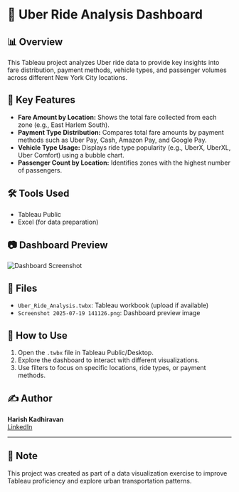 # 🚖 Uber Ride Analysis Dashboard

## 📊 Overview
This Tableau project analyzes Uber ride data to provide key insights into fare distribution, payment methods, vehicle types, and passenger volumes across different New York City locations.

## 📌 Key Features

- **Fare Amount by Location:** Shows the total fare collected from each zone (e.g., East Harlem South).
- **Payment Type Distribution:** Compares total fare amounts by payment methods such as Uber Pay, Cash, Amazon Pay, and Google Pay.
- **Vehicle Type Usage:** Displays ride type popularity (e.g., UberX, UberXL, Uber Comfort) using a bubble chart.
- **Passenger Count by Location:** Identifies zones with the highest number of passengers.

## 🛠 Tools Used
- Tableau Public
- Excel (for data preparation)

## 📷 Dashboard Preview
![Dashboard Screenshot](Screenshot%202025-07-19%20141126.png)

## 📁 Files
- `Uber_Ride_Analysis.twbx`: Tableau workbook (upload if available)
- `Screenshot 2025-07-19 141126.png`: Dashboard preview image

## 🚀 How to Use
1. Open the `.twbx` file in Tableau Public/Desktop.
2. Explore the dashboard to interact with different visualizations.
3. Use filters to focus on specific locations, ride types, or payment methods.

## ✍️ Author
**Harish Kadhiravan**  
[LinkedIn](https://www.linkedin.com/in/harish-kadhiravan-3375a81b8/)  

---

## 📌 Note
This project was created as part of a data visualization exercise to improve Tableau proficiency and explore urban transportation patterns.
